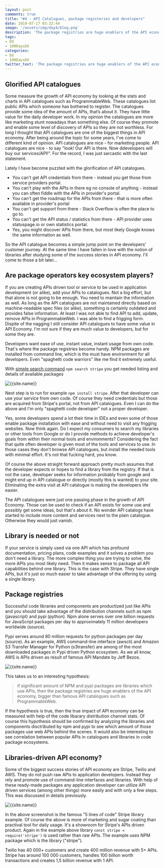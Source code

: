 ```yaml
---
layout: post
comments: true
title: "#4 - API Catalogues, package registeries and developers"
date: 2019-07-17 03:32:44
image: '/assets/img/day4/blog.png'
description: 'The package registries are huge enablers of the API economy, bigger than famous API catalogues such as ProgrammableWeb'
tags:
- DX 
- 100DaysDX
categories:
- DX
- 100DaysDX
twitter_text: 'The package registries are huge enablers of the API economy, bigger than famous API catalogues such as ProgrammableWeb'
---
```


## Glorified API catalogues

Some measure the growth of API economy by looking at the stats and charts in API catalogues such as ProgrammableWeb. These catalogues list public APIs which someone has bothered to register. The catalogues provide some idea of the amount of APIs, that’s about it. They have little value for the daily developer work. In my opinion the catalogues are more like marketing stunt nowadays than something else. Of course they promote and enable some level of discovery of APIs so they are not worthless. For long I thought that API catalogues are one of the biggest things in API economy. After being around the topic for some years, I've come to different kind of opinion. API catalogues are nice - for marketing people. API catalogues are nice - to say "look! Our API is there. Now ddevelopers will buy our services/API!". For the record, I was just sarcastic with the last statement.  

Lately I have become puzzled with the glorification of API catalogues. 

- You can't get API credentials from there - instead you get those from service providers portal. 
- You can't play with the APIs in there eg no console of anything - instead you can often fiddle with the APIs in provider's portal.
- You can't get the roadmap for the APIs from there - that is more often available in provider's portal
- You can't get support from there - Stack Overflow is often the place to go to.  
- You can't get the API status / statistics from there - API provider uses statuspage.io or own statistics portal. 
- Yes, you might discover APIs from there, but most likely Google knows the same information as well. 

So the API catalogue becomes a simple jump point on the developers' customer journey. At the same time I have fallen in love with the notion of libraries after studying some of the success stories in API economy. I'll come to those a bit later...

## Are package operators key ecosystem players? 

If you are creating APIs driven tool or service to be used in application development (or alike), add your APIs to catalogues. Not a big effort, but that alone is not going to be enough. You need to maintain the information as well. As long as the API catalogues are not maintained directly based on machine-readable spec files (or alike), something is certainly outdated and provides false information. At least I was not able to find API to add, update, remove APIs in ProgrammableWeb. I was able to find a frigging form. Dispite of the nagging I still consider API catalogues to have some value in API Economy. I'm not sure if they are much value to developers, but for some they are. 

Developers want ease of use, instant value, instant usage from own code. That's where the package registries become handy. NPM packages are installed from command line, which is the must have environment for all developers. Even "spaghetti code warriors" like me find it extremely useful.

With [simple search command](https://docs.npmjs.com/cli/search.html) `npm search stripe` you get needed listing and details of available packages

<img itemprop="image" src="{{site.baseurl}}/assets/img/day4/stripe2.png" alt="{{site.name}}">

Next step is to run for example `npm install stripe`. After that developer can use your service from own code. Of course they need credentials but those are acquired from Stripe's portal, not from API catalogues. Even I can do the above and I'm only "spaghetti code developer" not a proper developer.   

Yes, some developers spend a lot their time in IDEs and even some of those enable package installation with ease and without need to visit any frigging websites. Now think again. Do I expect my consumers to search my libraries or other tools from Google or do I provide methods to achieve developer's goals from within their normal tools and environments? Considering the fact that quite often developer is given most of the tools and services to use. In those cases they don't browse API catalogues, but install the needed tools with minimal effort. It's not that fucking hard, you know.   

Of course the above straight forward approach pretty much assumes that the developer expects or hopes to find a library from the registry. If that is not the case, developer seeks for information probably from google and might end up in API catalogue or directly (mostly this is wanted) to your site. Eliminating the extra visit at API catalogue is making the developers life easier. 

The API catalogues were just one passing phase in the growth of API Economy. Those can be used to check if an API exists for some use and possibly get some ideas, but that's about it. No wonder API catalogs have started to include more content and services next to the plain catalogue. Otherwise they would just vanish. 

## Library is needed or not

If your service is simply used via one API which has profound documentation, pricing plans, code examples and it solves a problem you don't need a library. The more complex thing you are trying to solve, the more APIs you most likely need. Then it makes sense to package all API capabilities behind one library. This is the case with Stripe. They have single APIs, but it's just so much easier to take advantage of the offering by using a single library. 


## Package registries 

Successful code libraries and components are productized just like APIs and you should take advantage of the distribution channels such as npm (javascript) and pypi (python). Npm alone serves over one billion requests for JavaScript packages per day to approximately 11 million developers worldwide (source).

Pypi serves around 80 million requests for python packages per day (source). As an example, AWS command-line interface (awscli) and Amazon S3 Transfer Manager for Python (s3transfer) are among of the most downloaded packages in Pypi driven Python ecosystem. As we all know, AWS is APIs driven as result of famous API Mandate by Jeff Bezos.

<img itemprop="image" src="{{site.baseurl}}/assets/img/day4/pypi.png" alt="{{site.name}}">

This takes us to an interesting hypothesis:

> if significant amount of NPM and pypi packages are libraries which use APIs, then the package registries are huge enablers of the API economy, bigger than famous API catalogues such as ProgrammableWeb. 

If the hypothesis is true, then the true impact of API economy can be measured with help of the code libarary distribution channel stats. Of course this hypothesis should be confirmed by analyzing the libraries and components disctributed by npm and pypi to see which amount of those packages use web APIs behind the scenes. It would also be interesting to see correlation between popular APIs in catalogues and libraries in code package ecosystems. 

## Libraries-driven API economy?

Some of the biggest success stories of API economy are Stripe, Twilio and AWS. They do not push raw APIs to application developers. Instead they rely and promote use of command-line interfaces and libraries. With help of these ready-made packages any application developer can utilize API driven services (among other things) more easily and with only a few steps. This was discussed in details previously.

<img itemprop="image" src="{{site.baseurl}}/assets/img/day4/stripe.png" alt="{{site.name}}">


In the above screenshot is the famous "5 lines of code" Stripe library example. Of course the above is more of marketing and sugar coating than practival tool for daily usage. It's a showroom for Stripe's APIs driven product. Again in the example above library `const stripe = require('stripe')` is used rather than raw APIs. The example uses NPM package which is the library ("stripe").  

Twilio has 40 000+ customers and create 400 million revenue with 5+ APIs. Stripe has around 100 000 customers, handles 100 billion worth transactions and creates 1,5 billion revenue with 1 API.